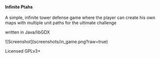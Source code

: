 <h4>Infinite Ptahs</h4>
<p>A simple, infinite tower defense game where the player can create his own maps with multiple unit paths for the ultimate challenge</p>
<p>written in Java/libGDX</p>
<p>![Screenshot](screenshots/in_game.png?raw=true)</p>
<p>Licensed GPLv3+</p>

